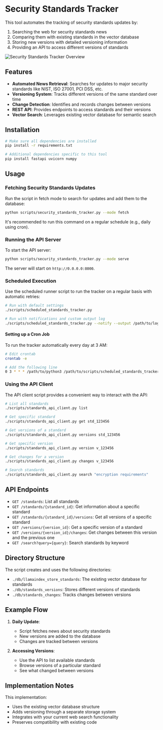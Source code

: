 # Security Standards Tracker

This tool automates the tracking of security standards updates by:

1. Searching the web for security standards news
2. Comparing them with existing standards in the vector database
3. Storing new versions with detailed versioning information
4. Providing an API to access different versions of standards

![Security Standards Tracker Overview](https://via.placeholder.com/800x400?text=Security+Standards+Tracker+Overview)

## Features

- **Automated News Retrieval**: Searches for updates to major security standards like NIST, ISO 27001, PCI DSS, etc.
- **Versioning System**: Tracks different versions of the same standard over time
- **Change Detection**: Identifies and records changes between versions
- **REST API**: Provides endpoints to access standards and their versions
- **Vector Search**: Leverages existing vector database for semantic search

## Installation

```bash
# Make sure all dependencies are installed
pip install -r requirements.txt

# Additional dependencies specific to this tool
pip install fastapi uvicorn numpy
```

## Usage

### Fetching Security Standards Updates

Run the script in fetch mode to search for updates and add them to the database:

```bash
python scripts/security_standards_tracker.py --mode fetch
```

It's recommended to run this command on a regular schedule (e.g., daily using cron).

### Running the API Server

To start the API server:

```bash
python scripts/security_standards_tracker.py --mode serve
```

The server will start on `http://0.0.0.0:8000`.

### Scheduled Execution

Use the scheduled runner script to run the tracker on a regular basis with automatic retries:

```bash
# Run with default settings
./scripts/scheduled_standards_tracker.py

# Run with notifications and custom output log
./scripts/scheduled_standards_tracker.py --notify --output /path/to/logs/tracking_log.txt
```

#### Setting up a Cron Job

To run the tracker automatically every day at 3 AM:

```bash
# Edit crontab
crontab -e

# Add the following line
0 3 * * * /path/to/python3 /path/to/scripts/scheduled_standards_tracker.py >> /path/to/tracker_log.log 2>&1
```

### Using the API Client

The API client script provides a convenient way to interact with the API:

```bash
# List all standards
./scripts/standards_api_client.py list

# Get specific standard
./scripts/standards_api_client.py get std_123456

# Get versions of a standard
./scripts/standards_api_client.py versions std_123456

# Get specific version
./scripts/standards_api_client.py version v_123456

# Get changes for a version
./scripts/standards_api_client.py changes v_123456

# Search standards
./scripts/standards_api_client.py search "encryption requirements"
```

## API Endpoints

- `GET /standards`: List all standards
- `GET /standards/{standard_id}`: Get information about a specific standard
- `GET /standards/{standard_id}/versions`: Get all versions of a specific standard
- `GET /versions/{version_id}`: Get a specific version of a standard
- `GET /versions/{version_id}/changes`: Get changes between this version and the previous one
- `GET /search?query={query}`: Search standards by keyword

## Directory Structure

The script creates and uses the following directories:

- `./db/llamaindex_store_standards`: The existing vector database for standards
- `./db/standards_versions`: Stores different versions of standards
- `./db/standards_changes`: Tracks changes between versions

## Example Flow

1. **Daily Update**:
   - Script fetches news about security standards
   - New versions are added to the database
   - Changes are tracked between versions

2. **Accessing Versions**:
   - Use the API to list available standards
   - Browse versions of a particular standard
   - See what changed between versions

## Implementation Notes

This implementation:

- Uses the existing vector database structure
- Adds versioning through a separate storage system
- Integrates with your current web search functionality
- Preserves compatibility with existing code
